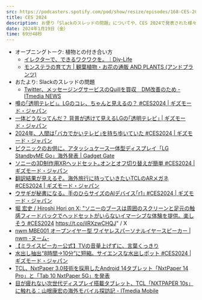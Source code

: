```yaml
---
src: https://podcasters.spotify.com/pod/show/resize/episodes/168-CES-2024-e2ekiie
title: CES 2024
description: お便り「Slackのスレッドの問題」についてや、CES 2024で発表された様々な製品などについていろいろと話しました。
date: 2024年1月19日（金）
time: 69分48秒
---
```


- オープニングトーク: 植物との付き合い方
  - [イレクターで、できるワクワクを。｜Diy-Life](https://www.diy-life.net/)
  - [モンステラの育て方 | 観葉植物・お花の通販 AND PLANTS (アンドプランツ)](https://andplants.jp/blogs/magazine/monstera)
- おたより: Slackのスレッドの問題
  - [Twitter、メッセージングサービスのQuillを買収　DM改善のため - ITmedia NEWS](https://www.itmedia.co.jp/news/articles/2112/08/news077.html)
- [噂の｢透明テレビ｣。LGのコレ、ちゃんと見えるの？ #CES2024 | ギズモード・ジャパン](https://www.gizmodo.jp/2024/01/lg-signature-oled-t_ces.html)
- [一体どうなってんだ？ 背景が透けて見えるLGの｢透明テレビ｣ | ギズモード・ジャパン](https://www.gizmodo.jp/2024/01/lg-signature-oled-t-trassparent-tv.html)
- [2024年、人間は｢バカでかいテレビ｣を持ち歩いていた #CES2024 | ギズモード・ジャパン](https://www.gizmodo.jp/2024/01/displace-flex.html)
- [ピクニックのお供に。アタッシュケース一体型ディスプレイ「LG StandbyME Go」海外発表 | Gadget Gate](https://gadget.phileweb.com/post-41984/)
- [ソニーの3D制作用XRヘッドセット｡オンとオフ切り替えが簡単 #CES2024 | ギズモード・ジャパン](https://www.gizmodo.jp/2024/01/sonys-reveals-new-vr-headset-flip-up-visor.html)
- [翻訳結果が見えるぞ。海外旅行に持っていきたいTCLのARメガネ #CES2024 | ギズモード・ジャパン](https://www.gizmodo.jp/2024/01/rayneo-x2_rayneo-x2-lite_tcl.html)
- [ウサギが秘書になる。手のひらサイズのAIデバイス｢r1｣ #CES2024 | ギズモード・ジャパン](https://www.gizmodo.jp/2024/01/rabbit-r1.html)
- [堀 宏史 / Hiroshi Hori on X: "ソニーのブースは周囲のスクリーンと足元の触感フィードバックでヘッドセットがいらないイマーシブな体験を提供。楽しそう #CES2024](https://twitter.com/horiega/status/1745235997867339845) https://t.co/ilRXzwCHQJ" / X
- [nwm MBE001 オープンイヤー型 ワイヤレスパーソナルイヤースピーカー | nwm -ヌーム-](https://www.nwm.global/mbe001)
- [【ミライスピーカー公式】TVの音量上げずに、言葉くっきり](https://soundfun.co.jp/)
- [水出し抽出“8時間→10分”に短縮。サイエンスな水出しポット #CES2024 | ギズモード・ジャパン](https://www.gizmodo.jp/2024/01/coldraw-ces2024.html)
- [TCL、NxtPaper 3.0技術を採用したAndroid 14タブレット「NxtPaper 14 Pro」と「Tab 10 NxtPaper 5G」を発表](https://android4front.jp/2024/01/10/3608.html)
- [目が疲れない次世代ディスプレイ搭載タブレット、TCL「NXTPAPER 10s」に触れる：山根康宏の海外モバイル探訪記 - ITmedia Mobile](https://www.itmedia.co.jp/mobile/articles/2202/16/news023.html)

